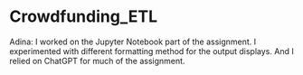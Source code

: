 # Crowdfunding_ETL

Adina: I worked on the Jupyter Notebook part of the assignment. I experimented with different formatting method for the output displays.  And I relied on ChatGPT for much of the assignment.